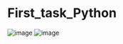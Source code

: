# First_task_Python

![image](https://user-images.githubusercontent.com/90568044/219788188-c31a4f2d-43d0-4e29-a111-44f88bc59683.png)
![image](https://user-images.githubusercontent.com/90568044/219788592-65857550-4e7e-434b-a11a-cfd9335dfc4a.png)

